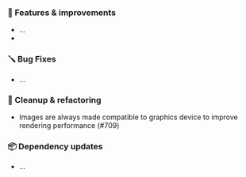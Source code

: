 ### 🚀 Features & improvements

- ...
- 
### 🪛 Bug Fixes

- ...

### 🧽 Cleanup & refactoring

- Images are always made compatible to graphics device to improve rendering performance (#709)

### 📦 Dependency updates

- ...